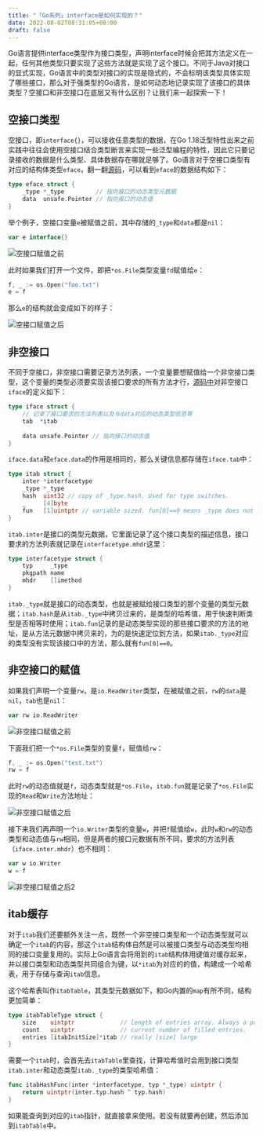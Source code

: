 ```yaml
---
title: "「Go系列」interface是如何实现的？"
date: 2022-08-02T08:31:05+08:00
draft: false
---
```


Go语言提供interface类型作为接口类型，声明interface时候会把其方法定义在一起，任何其他类型只要实现了这些方法就是实现了这个接口。不同于Java对接口的显式实现，Go语言中的类型对接口的实现是隐式的，不会标明该类型具体实现了哪些接口，那么对于强类型的Go语言，是如何动态地记录实现了该接口的具体类型？空接口和非空接口在底层又有什么区别？让我们来一起探索一下！

## 空接口类型

空接口，即`interface{}`，可以接收任意类型的数据，在Go 1.18泛型特性出来之前实践中往往会使用空接口结合类型断言来实现一些泛型编程的特性，因此它只要记录接收的数据是什么类型、具体数据存在哪就足够了。Go语言对于空接口类型有对应的结构体类型`eface`，翻一翻[源码](https://github.com/golang/go/blob/master/src/runtime/runtime2.go)，可以看到`eface`的数据结构如下：

```go
type eface struct {
	_type *_type         // 指向接口的动态类型元数据
	data  unsafe.Pointer // 指向接口的动态值
}
```

举个例子，空接口变量`e`被赋值之前，其中存储的`_type`和`data`都是`nil`：

```go
var e interface{}
```

![空接口赋值之前](/images/Golang/go-interface/eface_before_assignment.jpg)

此时如果我们打开一个文件，即把`*os.File`类型变量`fd`赋值给`e`：

```go
f, _ := os.Open("foo.txt")
e = f
```

那么`e`的结构就会变成如下的样子：

![空接口赋值之后](/images/Golang/go-interface/eface_after_assignment.jpg)

## 非空接口

不同于空接口，非空接口需要记录方法列表，一个变量要想赋值给一个非空接口类型，这个变量的类型必须要实现该接口要求的所有方法才行，[源码中](https://github.com/golang/go/blob/master/src/runtime/runtime2.go)对非空接口`iface`的定义如下：

```go
type iface struct {
    // 记录了接口要求的方法列表以及与data对应的动态类型信息等
	tab  *itab
    
	data unsafe.Pointer // 指向接口的动态值
}
```

`iface.data`和`eface.data`的作用是相同的，那么关键信息都存储在`iface.tab`中：

```go
type itab struct {
	inter *interfacetype
	_type *_type
	hash  uint32 // copy of _type.hash. Used for type switches.
	_     [4]byte
	fun   [1]uintptr // variable sized. fun[0]==0 means _type does not implement inter.
}
```

`itab.inter`是接口的类型元数据，它里面记录了这个接口类型的描述信息，接口要求的方法列表就记录在`interfacetype.mhdr`这里：

```go
type interfacetype struct {
	typ     _type
	pkgpath name
	mhdr    []imethod
}
```

`itab._type`就是接口的动态类型，也就是被赋给接口类型的那个变量的类型元数据；`itab.hash`是从`itab._type`中拷贝过来的，是类型的哈希值，用于快速判断类型是否相等时使用；`itab.fun`记录的是动态类型实现的那些接口要求的方法的地址，是从方法元数据中拷贝来的，为的是快速定位到方法，如果`itab._type`对应的类型没有实现该接口中的方法，那么就有`fun[0]==0`。

## 非空接口的赋值

如果我们声明一个变量`rw`，是`io.ReadWriter`类型，在被赋值之前，`rw`的`data`是`nil`，`tab`也是`nil`：

```go
var rw io.ReadWriter
```

![非空接口赋值之前](/images/Golang/go-interface/iface_before_assignment.jpg)

下面我们把一个`*os.File`类型的变量`f`，赋值给`rw`：

```go
f, _ := os.Open("test.txt")
rw = f
```

此时`rw`的动态值就是`f`，动态类型就是`*os.File`，`itab.fun`就是记录了`*os.File`实现的`Read`和`Write`方法地址：

![非空接口赋值之后](/images/Golang/go-interface/iface_after_assignment.jpg)

接下来我们再声明一个`io.Writer`类型的变量`w`，并把`f`赋值给`w`，此时`w`和`rw`的动态类型和动态值与`rw`相同，但是两者的接口元数据有所不同，要求的方法列表（`iface.inter.mhdr`）也不相同：

```go
var w io.Writer
w = f
```

![非空接口赋值之后2](/images/Golang/go-interface/iface_after_assignment_2.jpg)

## itab缓存

对于`itab`我们还要额外关注一点，既然一个非空接口类型和一个动态类型就可以确定一个`itab`的内容，那这个`itab`结构体自然是可以被接口类型与动态类型均相同的接口变量复用的。实际上Go语言会将用到的`itab`结构体用键值对缓存起来，并以接口类型和动态类型共同组合为键，以`*itab`为对应的的值，构建成一个哈希表，用于存储与查询`itab`信息。

这个哈希表叫作`itabTable`，其类型元数据如下，和Go内置的`map`有所不同，结构更加简单：

```go
type itabTableType struct {
    size    uintptr             // length of entries array. Always a power of 2.
    count   uintptr             // current number of filled entries.
    entries [itabInitSize]*itab // really [size] large
}
```

需要一个`itab`时，会首先去`itabTable`里查找，计算哈希值时会用到接口类型`itab.inter`和动态类型`itab._type`的类型哈希值：

```go
func itabHashFunc(inter *interfacetype, typ *_type) uintptr {
    return uintptr(inter.typ.hash ^ typ.hash)
}
```

如果能查询到对应的`itab`指针，就直接拿来使用。若没有就要再创建，然后添加到`itabTable`中。

